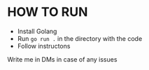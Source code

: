 # HOW TO RUN
- Install Golang
- Run ```go run .``` in the directory with the code
- Follow instructons

Write me in DMs in case of any issues
